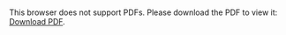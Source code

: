 <object data="christ-in-song/CIS1908pdfs/929.pdf" type="application/pdf" width="100%" height="1024px">
    <embed src="christ-in-song/CIS1908pdfs/929.pdf">
        <p>This browser does not support PDFs. Please download the PDF to view it: <a href="christ-in-song/CIS1908pdfs/929.pdf">Download PDF</a>.</p>
    </embed>
</object>
